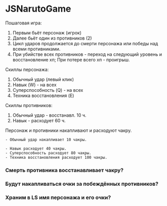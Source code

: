# JSNarutoGame

Пошаговая игра:
1. Первым бьёт персонаж (игрок)
2. Далее бьёт один из противников (2) 
3. Цикл ударов продолжается до смерти персонажа или победы над всеми противниками.
3. При убийстве всех противников - переход на следующий уровень и восстановление хп;
   При потере всего хп - проигрыш.


Скиллы персонажа:
1. Обычный удар (левый клик)
2. Навык (W) - на всех
3. Суперспособность (Q) - на всех
4. Техника восстановления (E)

Скиллы противников:
1. Обычный удар - восстанавл. 10 ч.
2. Навык - расходует 60 ч.

Персонаж и противники накапливают и расходуют чакру.

    - Обычный удар накапливает 10 чакры.
   
    - Навык расходует 40 чакры.
    - Суперспособность расходует 80 чакры.
    - Техника восстановления расходует 100 чакры.
    

### Смерть противника восстанавливает чакру?

### Будут накапливаться очки за побеждённых противников?

### Храним в LS имя персонажа и его очки? 


